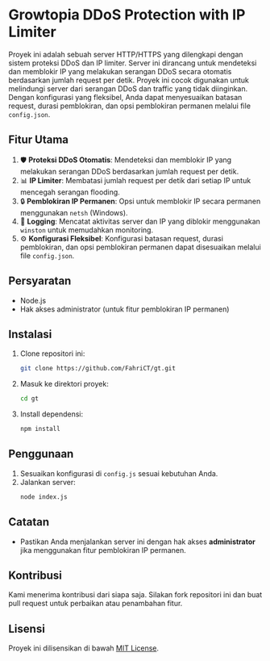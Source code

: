 # Growtopia DDoS Protection with IP Limiter

Proyek ini adalah sebuah server HTTP/HTTPS yang dilengkapi dengan sistem proteksi DDoS dan IP limiter. Server ini dirancang untuk mendeteksi dan memblokir IP yang melakukan serangan DDoS secara otomatis berdasarkan jumlah request per detik. Proyek ini cocok digunakan untuk melindungi server dari serangan DDoS dan traffic yang tidak diinginkan. Dengan konfigurasi yang fleksibel, Anda dapat menyesuaikan batasan request, durasi pemblokiran, dan opsi pemblokiran permanen melalui file `config.json`.

## Fitur Utama
1. 🛡️ **Proteksi DDoS Otomatis**: Mendeteksi dan memblokir IP yang melakukan serangan DDoS berdasarkan jumlah request per detik.
2. 📊 **IP Limiter**: Membatasi jumlah request per detik dari setiap IP untuk mencegah serangan flooding.
3. 🔒 **Pemblokiran IP Permanen**: Opsi untuk memblokir IP secara permanen menggunakan `netsh` (Windows).
4. 📝 **Logging**: Mencatat aktivitas server dan IP yang diblokir menggunakan `winston` untuk memudahkan monitoring.
5. ⚙️ **Konfigurasi Fleksibel**: Konfigurasi batasan request, durasi pemblokiran, dan opsi pemblokiran permanen dapat disesuaikan melalui file `config.json`.

## Persyaratan
- Node.js
- Hak akses administrator (untuk fitur pemblokiran IP permanen)

## Instalasi
1. Clone repositori ini:
    ```bash
    git clone https://github.com/FahriCT/gt.git
    ```
2. Masuk ke direktori proyek:
    ```bash
    cd gt
    ```
3. Install dependensi:
    ```bash
    npm install
    ```

## Penggunaan
1. Sesuaikan konfigurasi di `config.js` sesuai kebutuhan Anda.
2. Jalankan server:
    ```bash
    node index.js
    ```

## Catatan
- Pastikan Anda menjalankan server ini dengan hak akses **administrator** jika menggunakan fitur pemblokiran IP permanen.

## Kontribusi
Kami menerima kontribusi dari siapa saja. Silakan fork repositori ini dan buat pull request untuk perbaikan atau penambahan fitur.

## Lisensi
Proyek ini dilisensikan di bawah [MIT License](LICENSE).
